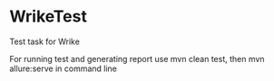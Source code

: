 # WrikeTest
Test task for Wrike

For running test and generating report use mvn clean test, then mvn allure:serve in command line
